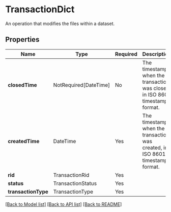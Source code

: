 # TransactionDict

An operation that modifies the files within a dataset.


## Properties
| Name | Type | Required | Description |
| ------------ | ------------- | ------------- | ------------- |
**closedTime** | NotRequired[DateTime] | No | The timestamp when the transaction was closed, in ISO 8601 timestamp format. |
**createdTime** | DateTime | Yes | The timestamp when the transaction was created, in ISO 8601 timestamp format. |
**rid** | TransactionRid | Yes |  |
**status** | TransactionStatus | Yes |  |
**transactionType** | TransactionType | Yes |  |


[[Back to Model list]](../../README.md#documentation-for-models) [[Back to API list]](../../README.md#documentation-for-api-endpoints) [[Back to README]](../../README.md)
